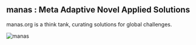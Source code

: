 ## manas : Meta Adaptive Novel Applied Solutions

manas.org is a think tank, curating solutions for global challenges.

![manas](https://github.com/user-attachments/assets/d868c8ca-40fa-498c-b446-8a95bfc58ce8)
